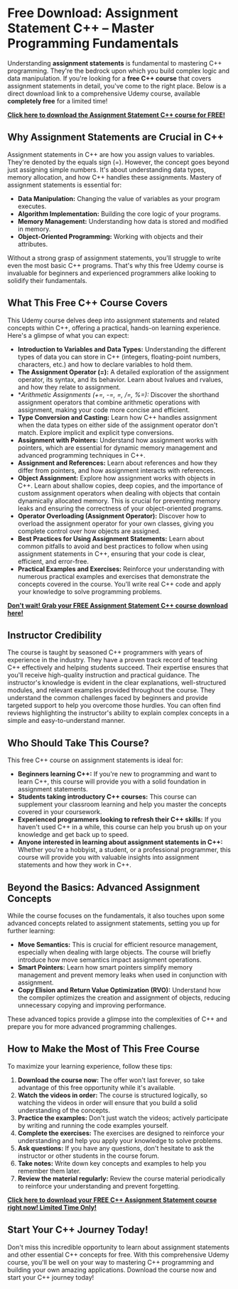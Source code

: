# Free Download: Assignment Statement C++ – Master Programming Fundamentals

Understanding **assignment statements** is fundamental to mastering C++ programming. They're the bedrock upon which you build complex logic and data manipulation. If you're looking for a **free C++ course** that covers assignment statements in detail, you've come to the right place. Below is a direct download link to a comprehensive Udemy course, available **completely free** for a limited time!

[**Click here to download the Assignment Statement C++ course for FREE!**](https://udemywork.com/assignment-statement-c++)

## Why Assignment Statements are Crucial in C++

Assignment statements in C++ are how you assign values to variables.  They're denoted by the equals sign (=). However, the concept goes beyond just assigning simple numbers. It's about understanding data types, memory allocation, and how C++ handles these assignments. Mastery of assignment statements is essential for:

*   **Data Manipulation:**  Changing the value of variables as your program executes.
*   **Algorithm Implementation:** Building the core logic of your programs.
*   **Memory Management:** Understanding how data is stored and modified in memory.
*   **Object-Oriented Programming:**  Working with objects and their attributes.

Without a strong grasp of assignment statements, you'll struggle to write even the most basic C++ programs.  That's why this free Udemy course is invaluable for beginners and experienced programmers alike looking to solidify their fundamentals.

## What This Free C++ Course Covers

This Udemy course delves deep into assignment statements and related concepts within C++, offering a practical, hands-on learning experience. Here's a glimpse of what you can expect:

*   **Introduction to Variables and Data Types:** Understanding the different types of data you can store in C++ (integers, floating-point numbers, characters, etc.) and how to declare variables to hold them.
*   **The Assignment Operator (=):**  A detailed exploration of the assignment operator, its syntax, and its behavior.  Learn about lvalues and rvalues, and how they relate to assignment.
*   **Arithmetic Assignments (+=, -=, *=, /=, %=):**  Discover the shorthand assignment operators that combine arithmetic operations with assignment, making your code more concise and efficient.
*   **Type Conversion and Casting:**  Learn how C++ handles assignment when the data types on either side of the assignment operator don't match. Explore implicit and explicit type conversions.
*   **Assignment with Pointers:**  Understand how assignment works with pointers, which are essential for dynamic memory management and advanced programming techniques in C++.
*   **Assignment and References:**  Learn about references and how they differ from pointers, and how assignment interacts with references.
*   **Object Assignment:**  Explore how assignment works with objects in C++. Learn about shallow copies, deep copies, and the importance of custom assignment operators when dealing with objects that contain dynamically allocated memory. This is crucial for preventing memory leaks and ensuring the correctness of your object-oriented programs.
*   **Operator Overloading (Assignment Operator):**  Discover how to overload the assignment operator for your own classes, giving you complete control over how objects are assigned.
*   **Best Practices for Using Assignment Statements:**  Learn about common pitfalls to avoid and best practices to follow when using assignment statements in C++, ensuring that your code is clear, efficient, and error-free.
*   **Practical Examples and Exercises:**  Reinforce your understanding with numerous practical examples and exercises that demonstrate the concepts covered in the course. You'll write real C++ code and apply your knowledge to solve programming problems.

[**Don't wait! Grab your FREE Assignment Statement C++ course download here!**](https://udemywork.com/assignment-statement-c++)

## Instructor Credibility

The course is taught by seasoned C++ programmers with years of experience in the industry. They have a proven track record of teaching C++ effectively and helping students succeed. Their expertise ensures that you'll receive high-quality instruction and practical guidance. The instructor's knowledge is evident in the clear explanations, well-structured modules, and relevant examples provided throughout the course.  They understand the common challenges faced by beginners and provide targeted support to help you overcome those hurdles. You can often find reviews highlighting the instructor's ability to explain complex concepts in a simple and easy-to-understand manner.

## Who Should Take This Course?

This free C++ course on assignment statements is ideal for:

*   **Beginners learning C++:**  If you're new to programming and want to learn C++, this course will provide you with a solid foundation in assignment statements.
*   **Students taking introductory C++ courses:**  This course can supplement your classroom learning and help you master the concepts covered in your coursework.
*   **Experienced programmers looking to refresh their C++ skills:**  If you haven't used C++ in a while, this course can help you brush up on your knowledge and get back up to speed.
*   **Anyone interested in learning about assignment statements in C++:**  Whether you're a hobbyist, a student, or a professional programmer, this course will provide you with valuable insights into assignment statements and how they work in C++.

## Beyond the Basics:  Advanced Assignment Concepts

While the course focuses on the fundamentals, it also touches upon some advanced concepts related to assignment statements, setting you up for further learning:

*   **Move Semantics:** This is crucial for efficient resource management, especially when dealing with large objects. The course will briefly introduce how move semantics impact assignment operations.
*   **Smart Pointers:** Learn how smart pointers simplify memory management and prevent memory leaks when used in conjunction with assignment.
*   **Copy Elision and Return Value Optimization (RVO):**  Understand how the compiler optimizes the creation and assignment of objects, reducing unnecessary copying and improving performance.

These advanced topics provide a glimpse into the complexities of C++ and prepare you for more advanced programming challenges.

## How to Make the Most of This Free Course

To maximize your learning experience, follow these tips:

1.  **Download the course now:** The offer won't last forever, so take advantage of this free opportunity while it's available.
2.  **Watch the videos in order:** The course is structured logically, so watching the videos in order will ensure that you build a solid understanding of the concepts.
3.  **Practice the examples:**  Don't just watch the videos; actively participate by writing and running the code examples yourself.
4.  **Complete the exercises:** The exercises are designed to reinforce your understanding and help you apply your knowledge to solve problems.
5.  **Ask questions:** If you have any questions, don't hesitate to ask the instructor or other students in the course forum.
6.  **Take notes:**  Write down key concepts and examples to help you remember them later.
7.  **Review the material regularly:**  Review the course material periodically to reinforce your understanding and prevent forgetting.

[**Click here to download your FREE C++ Assignment Statement course right now! Limited Time Only!**](https://udemywork.com/assignment-statement-c++)

## Start Your C++ Journey Today!

Don't miss this incredible opportunity to learn about assignment statements and other essential C++ concepts for free. With this comprehensive Udemy course, you'll be well on your way to mastering C++ programming and building your own amazing applications. Download the course now and start your C++ journey today!
